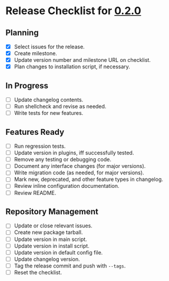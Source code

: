 # Release Checklist for [0.2.0](https://github.com/relsqui/doily/milestone/2)

## Planning

* [x] Select issues for the release.
* [x] Create milestone.
* [x] Update version number and milestone URL on checklist.
* [x] Plan changes to installation script, if necessary.

## In Progress

* [ ] Update changelog contents.
* [ ] Run shellcheck and revise as needed.
* [ ] Write tests for new features.

## Features Ready

* [ ] Run regression tests.
* [ ] Update version in plugins, iff successfully tested.
* [ ] Remove any testing or debugging code.
* [ ] Document any interface changes (for major versions).
* [ ] Write migration code (as needed, for major versions).
* [ ] Mark new, deprecated, and other feature types in changelog.
* [ ] Review inline configuration documentation.
* [ ] Review README.

## Repository Management

* [ ] Update or close relevant issues.
* [ ] Create new package tarball.
* [ ] Update version in main script.
* [ ] Update version in install script.
* [ ] Update version in default config file.
* [ ] Update changelog version.
* [ ] Tag the release commit and push with `--tags`.
* [ ] Reset the checklist.
